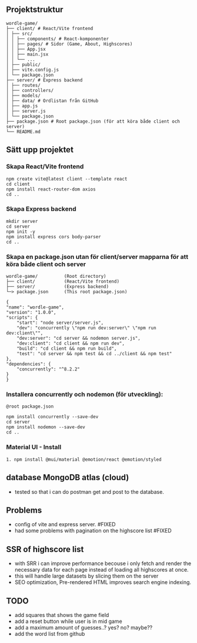 ## Projektstruktur

    wordle-game/
    ├── client/ # React/Vite frontend
    │ ├── src/
    │ │ ├── components/ # React-komponenter
    │ │ ├── pages/ # Sidor (Game, About, Highscores)
    │ │ ├── App.jsx
    │ │ ├── main.jsx
    │ │ └── ...
    │ ├── public/
    │ ├── vite.config.js
    │ └── package.json
    ├── server/ # Express backend
    │ ├── routes/
    │ ├── controllers/
    │ ├── models/
    │ ├── data/ # Ordlistan från GitHub
    │ ├── app.js
    │ ├── server.js
    │ └── package.json
    ├── package.json # Root package.json (för att köra både client och server)
    └── README.md

## Sätt upp projektet

### Skapa React/Vite frontend

    npm create vite@latest client --template react
    cd client
    npm install react-router-dom axios
    cd ..

### Skapa Express backend

    mkdir server
    cd server
    npm init -y
    npm install express cors body-parser
    cd ..

### Skapa en package.json utan för client/server mapparna för att köra både client och server

    wordle-game/          (Root directory)
    ├── client/           (React/Vite frontend)
    ├── server/           (Express backend)
    └─> package.json      (This root package.json)

    {
    "name": "wordle-game",
    "version": "1.0.0",
    "scripts": {
        "start": "node server/server.js",
        "dev": "concurrently \"npm run dev:server\" \"npm run dev:client\"",
        "dev:server": "cd server && nodemon server.js",
        "dev:client": "cd client && npm run dev",
        "build": "cd client && npm run build",
        "test": "cd server && npm test && cd ../client && npm test"
    },
    "dependencies": {
        "concurrently": "^8.2.2"
    }
    }

### Installera concurrently och nodemon (för utveckling):

    @root package.json

    npm install concurrently --save-dev
    cd server
    npm install nodemon --save-dev
    cd ..

### Material UI - Install

    1. npm install @mui/material @emotion/react @emotion/styled

## database MongoDB atlas (cloud)

- tested so that i can do postman get and post to the database.

## Problems

- config of vite and express server. #FIXED
- had some problems with pagination on the highscore list #FIXED

## SSR of highscore list

- with SRR i can improve performance becouse i only fetch and render the necessary
  data for each page instead of loading all highscores at once.
- this will handle large datasets by slicing them on the server
- SEO optimization, Pre-rendered HTML improves search engine indexing.

## TODO

- add squares that shows the game field
- add a reset button while user is in mid game
- add a maximum amount of guesses..? yes? no? maybe??
- add the word list from github
